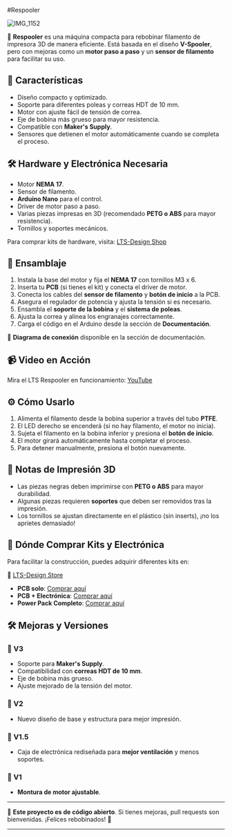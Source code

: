 #Respooler

![IMG_1152](https://github.com/user-attachments/assets/925a38ba-67c6-4eaa-b86f-d28578d027af)


🚀 **Respooler** es una máquina compacta para rebobinar filamento de impresora 3D de manera eficiente. Está basada en el diseño **V-Spooler**, pero con mejoras como un **motor paso a paso** y un **sensor de filamento** para facilitar su uso.

## 📌 Características

- Diseño compacto y optimizado.
- Soporte para diferentes poleas y correas HDT de 10 mm.
- Motor con ajuste fácil de tensión de correa.
- Eje de bobina más grueso para mayor resistencia.
- Compatible con **Maker's Supply**.
- Sensores que detienen el motor automáticamente cuando se completa el proceso.

## 🛠️ Hardware y Electrónica Necesaria

- Motor **NEMA 17**.
- Sensor de filamento.
- **Arduino Nano** para el control.
- Driver de motor paso a paso.
- Varias piezas impresas en 3D (recomendado **PETG o ABS** para mayor resistencia).
- Tornillos y soportes mecánicos.

Para comprar kits de hardware, visita: [LTS-Design Shop](https://lts-design.com/)

## 🔧 Ensamblaje

1. Instala la base del motor y fija el **NEMA 17** con tornillos M3 x 6.
2. Inserta tu **PCB** (si tienes el kit) y conecta el driver de motor.
3. Conecta los cables del **sensor de filamento** y **botón de inicio** a la PCB.
4. Asegura el regulador de potencia y ajusta la tensión si es necesario.
5. Ensambla el **soporte de la bobina** y el **sistema de poleas**.
6. Ajusta la correa y alinea los engranajes correctamente.
7. Carga el código en el Arduino desde la sección de **Documentación**.

📜 **Diagrama de conexión** disponible en la sección de documentación.

## 📹 Video en Acción

Mira el LTS Respooler en funcionamiento: [YouTube](https://youtu.be/B1Um_I1KRLo)

## ⚙️ Cómo Usarlo

1. Alimenta el filamento desde la bobina superior a través del tubo **PTFE**.
2. El LED derecho se encenderá (si no hay filamento, el motor no inicia).
3. Sujeta el filamento en la bobina inferior y presiona el **botón de inicio**.
4. El motor girará automáticamente hasta completar el proceso.
5. Para detener manualmente, presiona el botón nuevamente.

## 📜 Notas de Impresión 3D

- Las piezas negras deben imprimirse con **PETG o ABS** para mayor durabilidad.
- Algunas piezas requieren **soportes** que deben ser removidos tras la impresión.
- Los tornillos se ajustan directamente en el plástico (sin inserts), ¡no los aprietes demasiado!

## 🏪 Dónde Comprar Kits y Electrónica

Para facilitar la construcción, puedes adquirir diferentes kits en:

🔗 [LTS-Design Store](https://lts-design.com/)

- **PCB solo**: [Comprar aquí](https://lts-design.com/products/lts-respooler-pcb)
- **PCB + Electrónica**: [Comprar aquí](https://lts-design.com/products/lts-respooler-pcb-and-electronics)
- **Power Pack Completo**: [Comprar aquí](https://lts-design.com/products/lts-respooler-power-pack)

## 🛠️ Mejoras y Versiones

### 🔹 V3
- Soporte para **Maker's Supply**.
- Compatibilidad con **correas HDT de 10 mm**.
- Eje de bobina más grueso.
- Ajuste mejorado de la tensión del motor.

### 🔹 V2
- Nuevo diseño de base y estructura para mejor impresión.

### 🔹 V1.5
- Caja de electrónica rediseñada para **mejor ventilación** y menos soportes.

### 🔹 V1
- **Montura de motor ajustable**.

---

📌 **Este proyecto es de código abierto**. Si tienes mejoras, pull requests son bienvenidas. ¡Felices rebobinados! 🎉

---
